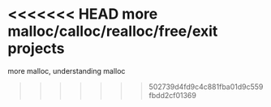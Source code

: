 <<<<<<< HEAD
more malloc/calloc/realloc/free/exit projects
=======
more malloc, understanding malloc
>>>>>>> 502739d4fd9c4c881fba01d9c559fbdd2cf01369

